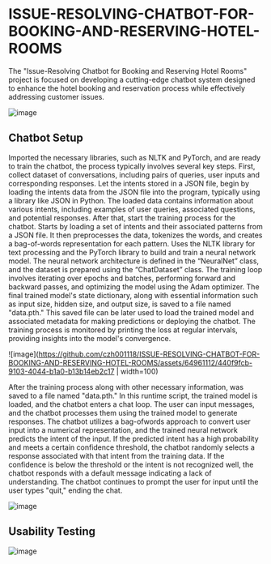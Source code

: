 # ISSUE-RESOLVING-CHATBOT-FOR-BOOKING-AND-RESERVING-HOTEL-ROOMS
The "Issue-Resolving Chatbot for Booking and Reserving Hotel Rooms" project is focused on developing a cutting-edge chatbot system designed to enhance the hotel booking and reservation process while effectively addressing customer issues.

![image](https://github.com/czh001118/ISSUE-RESOLVING-CHATBOT-FOR-BOOKING-AND-RESERVING-HOTEL-ROOMS/assets/64961112/e37b1e3b-5e3e-4ba2-a80c-9a55e5f971b3)

## Chatbot Setup
Imported the necessary libraries, such as NLTK and PyTorch, and are ready to train the chatbot, the process typically involves several key steps. First, collect dataset of conversations, including pairs of queries, user inputs and corresponding responses. Let the intents stored in a JSON file, begin by loading the intents data from the JSON file into the program, typically using a library like JSON in Python. The loaded data contains information about various intents, including examples of user queries, associated questions, and potential responses. After that, start the training process for the chatbot. Starts by loading a set of intents and their associated patterns from a JSON file. It then preprocesses the data, tokenizes the words, and creates a bag-of-words representation for each pattern. Uses the NLTK library for text processing and the PyTorch library to build and train a neural network model. The neural network architecture is defined in the “NeuralNet” class, and the dataset is prepared using the “ChatDataset” class. The training loop involves iterating over epochs and batches, performing forward and backward passes, and optimizing the model using the Adam optimizer. The final trained model's state dictionary, along with essential information such as input size, hidden size, and output size, is saved to a file named "data.pth." This saved file can be later used to load the trained model and associated metadata for making predictions or deploying the chatbot. The training process is monitored by printing the loss at regular intervals, providing insights into the model's convergence.

![image](https://github.com/czh001118/ISSUE-RESOLVING-CHATBOT-FOR-BOOKING-AND-RESERVING-HOTEL-ROOMS/assets/64961112/440f9fcb-9103-4044-b1a0-b13b14eb2c17 | width=100)

After the training process along with other necessary information, was saved to a file named "data.pth." In this runtime script, the trained model is loaded, and the chatbot enters a chat loop. The user can input messages, and the chatbot processes them using the trained model to generate responses. The chatbot utilizes a bag-ofwords approach to convert user input into a numerical representation, and the trained neural network predicts the intent of the input. If the predicted intent has a high probability and meets a certain confidence threshold, the chatbot randomly selects a response associated with that intent from the training data. If the confidence is below the threshold or the intent is not recognized well, the chatbot responds with a default message indicating a lack of understanding. The chatbot continues to prompt the user for input until the user types "quit," ending the chat.

![image](https://github.com/czh001118/ISSUE-RESOLVING-CHATBOT-FOR-BOOKING-AND-RESERVING-HOTEL-ROOMS/assets/64961112/67532120-dce0-49ff-8d32-1d681cb73bb6)

## Usability Testing

![image](https://github.com/czh001118/ISSUE-RESOLVING-CHATBOT-FOR-BOOKING-AND-RESERVING-HOTEL-ROOMS/assets/64961112/59d4a32b-e75f-434e-ab2a-2c8d5cc29ff4)
